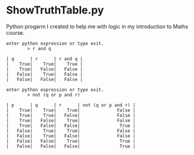 # ShowTruthTable.py 

Python progarm I created to help me with logic in my introduction to Maths course. 

    enter python expression or type exit.
            > r and q

    | q      | r      | r and q |
    |    True|    True|    True |
    |    True|   False|   False |
    |   False|    True|   False |
    |   False|   False|   False |

    enter python expression or type exit.
            > not (q or p and r)

    | p      | q      | r      | not (q or p and r) |
    |    True|    True|    True|              False |
    |    True|    True|   False|              False |
    |    True|   False|    True|              False |
    |    True|   False|   False|               True |
    |   False|    True|    True|              False |
    |   False|    True|   False|              False |
    |   False|   False|    True|               True |
    |   False|   False|   False|               True |
